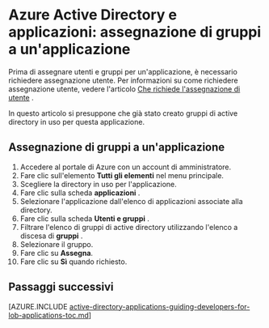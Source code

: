 <properties
    pageTitle="Azure Active Directory e applicazioni: assegnazione di gruppi a un'applicazione | Microsoft Azure"
    description="Procedura per implementare l'assegnazione al gruppo per le applicazioni Azure."
    services="active-directory"
    documentationCenter=""
    authors="IHenkel"
    manager="femila"
    editor=""/>

<tags
    ms.service="active-directory"
    ms.workload="identity"
    ms.tgt_pltfrm="na"
    ms.devlang="na"
    ms.topic="article"
    ms.date="12/03/2015"
    ms.author="inhenk"/>

# <a name="azure-ad-and-applications-assigning-groups-to-an-application"></a>Azure Active Directory e applicazioni: assegnazione di gruppi a un'applicazione
Prima di assegnare utenti e gruppi per un'applicazione, è necessario richiedere assegnazione utente. Per informazioni su come richiedere assegnazione utente, vedere l'articolo [Che richiede l'assegnazione di utente](active-directory-applications-guiding-developers-requiring-user-assignment.md) .

In questo articolo si presuppone che già stato creato gruppi di active directory in uso per questa applicazione.

## <a name="assigning-groups-to-an-application"></a>Assegnazione di gruppi a un'applicazione
1. Accedere al portale di Azure con un account di amministratore.
2. Fare clic sull'elemento **Tutti gli elementi** nel menu principale.
3. Scegliere la directory in uso per l'applicazione.
4. Fare clic sulla scheda **applicazioni** .
5. Selezionare l'applicazione dall'elenco di applicazioni associate alla directory.
6. Fare clic sulla scheda **Utenti e gruppi** .
7. Filtrare l'elenco di gruppi di active directory utilizzando l'elenco a discesa di **gruppi** .
8. Selezionare il gruppo.
9. Fare clic su **Assegna**.
10. Fare clic su **Sì** quando richiesto.

## <a name="next-steps"></a>Passaggi successivi
[AZURE.INCLUDE [active-directory-applications-guiding-developers-for-lob-applications-toc.md](../../includes/active-directory-applications-guiding-developers-for-lob-applications-toc.md)]

